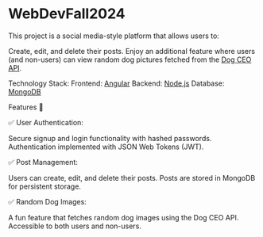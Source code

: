 # WebDevFall2024

This project is a social media-style platform that allows users to:

Create, edit, and delete their posts.
Enjoy an additional feature where users (and non-users) can view random dog pictures fetched from the [Dog CEO API](https://dog.ceo/api/breeds/image/random).

Technology Stack:
Frontend: [Angular](https://angular.dev/)
Backend: [Node.js](https://nodejs.org/en)
Database: [MongoDB](https://www.mongodb.com/)

Features 📌

✅ User Authentication:

Secure signup and login functionality with hashed passwords.
Authentication implemented with JSON Web Tokens (JWT).

✅ Post Management:

Users can create, edit, and delete their posts.
Posts are stored in MongoDB for persistent storage.

✅ Random Dog Images:

A fun feature that fetches random dog images using the Dog CEO API.
Accessible to both users and non-users.

> > > > > > >

